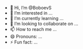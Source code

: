 - 👋 Hi, I’m @BoboevS
- 👀 I’m interested in ...
- 🌱 I’m currently learning ...
- 💞️ I’m looking to collaborate on ...
- 📫 How to reach me ...
- 😄 Pronouns: ...
- ⚡ Fun fact: ...

<!---
BoboevS/BoboevS is a ✨ special ✨ repository because its `README.md` (this file) appears on your GitHub profile.
You can click the Preview link to take a look at your changes.
--->
